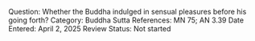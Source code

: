 Question: Whether the Buddha indulged in sensual pleasures before his going forth?
Category: Buddha
Sutta References: MN 75; AN 3.39
Date Entered: April 2, 2025
Review Status: Not started